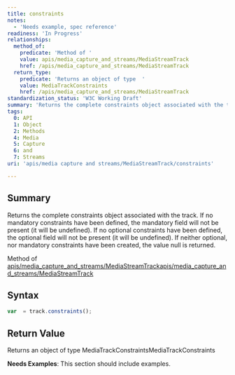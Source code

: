 ```yaml
---
title: constraints
notes:
  - 'Needs example, spec reference'
readiness: 'In Progress'
relationships:
  method_of:
    predicate: 'Method of '
    value: apis/media_capture_and_streams/MediaStreamTrack
    href: /apis/media_capture_and_streams/MediaStreamTrack
  return_type:
    predicate: 'Returns an object of type  '
    value: MediaTrackConstraints
    href: /apis/media_capture_and_streams/MediaStreamTrack
standardization_status: 'W3C Working Draft'
summary: 'Returns the complete constraints object associated with the track. If no mandatory constraints have been defined, the mandatory field will not be present (it will be undefined). If no optional constraints have been defined, the optional field will not be present (it will be undefined). If neither optional, nor mandatory constraints have been created, the value null is returned.'
tags:
  0: API
  1: Object
  2: Methods
  4: Media
  5: Capture
  6: and
  7: Streams
uri: 'apis/media capture and streams/MediaStreamTrack/constraints'

---
```

## Summary

Returns the complete constraints object associated with the track. If no mandatory constraints have been defined, the mandatory field will not be present (it will be undefined). If no optional constraints have been defined, the optional field will not be present (it will be undefined). If neither optional, nor mandatory constraints have been created, the value null is returned.

Method of [apis/media\_capture\_and\_streams/MediaStreamTrack](/apis/media_capture_and_streams/MediaStreamTrack)[apis/media\_capture\_and\_streams/MediaStreamTrack](/apis/media_capture_and_streams/MediaStreamTrack)

## Syntax

``` js
var  = track.constraints();
```

## Return Value

Returns an object of type MediaTrackConstraintsMediaTrackConstraints

**Needs Examples**: This section should include examples.

